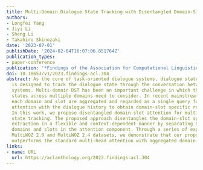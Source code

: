 ```yaml
---
title: Multi-Domain Dialogue State Tracking with Disentangled Domain-Slot Attention
authors:
- Longfei Yang
- Jiyi Li
- Sheng Li
- Takahiro Shinozaki
date: '2023-07-01'
publishDate: '2024-02-04T16:07:06.851764Z'
publication_types:
- paper-conference
publication: '*Findings of the Association for Computational Linguistics: ACL 2023*'
doi: 10.18653/v1/2023.findings-acl.304
abstract: As the core of task-oriented dialogue systems, dialogue state tracking (DST)
  is designed to track the dialogue state through the conversation between users and
  systems. Multi-domain DST has been an important challenge in which the dialogue
  states across multiple domains need to consider. In recent mainstream approaches,
  each domain and slot are aggregated and regarded as a single query feeding into
  attention with the dialogue history to obtain domain-slot specific representations.
  In this work, we propose disentangled domain-slot attention for multi-domain dialogue
  state tracking. The proposed approach disentangles the domain-slot specific information
  extraction in a flexible and context-dependent manner by separating the query about
  domains and slots in the attention component. Through a series of experiments on
  MultiWOZ 2.0 and MultiWOZ 2.4 datasets, we demonstrate that our proposed approach
  outperforms the standard multi-head attention with aggregated domain-slot query.
links:
- name: URL
  url: https://aclanthology.org/2023.findings-acl.304
---
```

